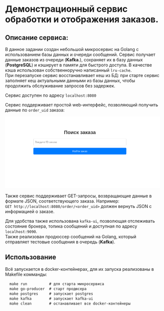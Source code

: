# Демонстрационный сервис обработки и отображения заказов.

## Описание сервиса:

В данное задании создан небольшой микросервис на Golang с использованием базы данных и очереди сообщений. Сервис получает данные заказов из очереди (**Kafka**.), сохраняет их в базу данных (**PostgreSQL**) и кэширует в памяти для быстрого доступа. В качестве кэша использован собственноручно написанный `lru-cache`.    
При перезапуске сервис восстанавливает кеш из БД: при старте сервис заполняет кеш актуальными данными из базы данных, чтобы продолжить обслуживание запросов без задержек.     

Сервис доступен по адресу `localhost:8080`   

Сервис поддерживает простой web-интерфейс, позволяющий получить данные по `order_uid` заказа:

![web-interface](docs/interface.png)

Также сервис поддерживает GET-запросы, возвращающие данные в формате JSON, соответствующего заказа. Например:   
`GET http://localhost:8080/order/<order_uid>` должен вернуть JSON с информацией о заказе.

Для удобства также использована `kafka-ui`, позволющая отслеживать состояние брокера, топика сообщений и доступная по адресу `localhost:9090`.  
Также реализован продюссер сообщений на Golang, который отправляет тестовые сообщения в очередь (**Kafka**).

## Использование
Всё запускается в docker-контейнерах, для их запуска реализованы в Makefile комманды:    

```
  make run          # для старта микросервиса
  make go-producer  # старт продюсера
  make postgres     # запускает postgres
  make kafka        # запускает kafka-ui
  make clean        # останавливает все docker-контейнеры
```
